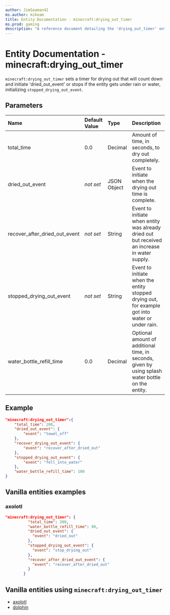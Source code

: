 ```yaml
---
author: JimSeaman42
ms.author: mikeam
title: Entity Documentation - minecraft:drying_out_timer
ms.prod: gaming
description: "A reference document detailing the 'drying_out_timer' entity component"
---
```


# Entity Documentation - minecraft:drying_out_timer

`minecraft:drying_out_timer` sets a timer for drying out that will count down and initiate 'dried_out_event' or stops if the entity gets under rain or water, initializing `stopped_drying_out_event`.

## Parameters

|Name |Default Value  |Type  |Description  |
|:----------|:----------|:----------|:----------|
| total_time| 0.0| Decimal| Amount of time, in seconds, to dry out completely. |
|dried_out_event|*not set* | JSON Object |  Event to initiate when the drying out time is complete. |
|recover_after_dried_out_event|*not set* | String|  Event to initiate when entity was already dried out but received an increase in water supply. |
|stopped_drying_out_event|*not set* | String|  Event to initiate when the entity stopped drying out, for example got into water or under rain. |
|water_bottle_refill_time| 0.0| Decimal|  Optional amount of additional time, in seconds, given by using splash water bottle on the entity. |

## Example

```json
"minecraft:drying_out_timer":{
    "total_time": 200,
    "dried_out_event": {
        "event": "towel_off"
    },
    "recover_drying_out_event": {
        "event": "recover_after_dried_out"
    },
    "stopped_drying_out_event": {
        "event": "fell_into_water"
    },
    "water_bottle_refill_time": 100
}
```

## Vanilla entities examples

### axolotl

```json
"minecraft:drying_out_timer": {
          "total_time": 300,
          "water_bottle_refill_time": 90,
          "dried_out_event": {
            "event": "dried_out"
          },
          "stopped_drying_out_event": {
            "event": "stop_drying_out"
          },
          "recover_after_dried_out_event": {
            "event": "recover_after_dried_out"
          }
        }
```

## Vanilla entities using `minecraft:drying_out_timer`

- [axolotl](../../../../Source/VanillaBehaviorPack_Snippets/entities/axolotl.md)
- [dolphin](../../../../Source/VanillaBehaviorPack_Snippets/entities/dolphin.md)
